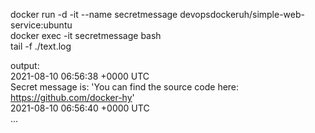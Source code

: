 docker run -d -it --name secretmessage devopsdockeruh/simple-web-service:ubuntu  
docker exec -it secretmessage bash  
tail -f ./text.log  
  
output:  
2021-08-10 06:56:38 +0000 UTC  
Secret message is: 'You can find the source code here: https://github.com/docker-hy'  
2021-08-10 06:56:40 +0000 UTC  
...
